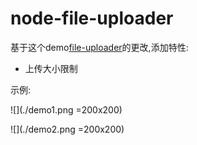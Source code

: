 # node-file-uploader

基于这个demo[file-uploader](https://github.com/coligo-io/file-uploader)的更改,添加特性:

- 上传大小限制

示例:

![](./demo1.png =200x200)

![](./demo2.png =200x200)

